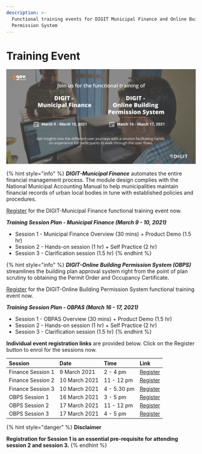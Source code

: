 ```yaml
---
description: >-
  Functional training events for DIGIT Municipal Finance and Online Building
  Permission System
---
```


# Training Event

![](.gitbook/assets/digit_municipal_finance_creatives-09-1-.jpg)

{% hint style="info" %}
 _**DIGIT-Municipal Finance**_ automates the entire financial management process. The module design complies with the National Municipal Accounting Manual to help municipalities maintain financial records of urban local bodies in tune with established policies and procedures. 

[Register](https://us02web.zoom.us/webinar/register/WN_RS-SYWJfSHGjcquS_iCxZw) for the DIGIT-Municipal Finance functional training event now. 

_**Training Session Plan - Municipal Finance \(March 9 - 10, 2021\)**_

* Session 1 - Municipal Finance Overview \(30 mins\) + Product Demo \(1.5 hr\)
* Session 2 - Hands-on session \(1 hr\) + Self Practice \(2 hr\)
* Session 3 - Clarification session \(1.5 hr\) 
{% endhint %}

{% hint style="info" %}
_**DIGIT-Online Building Permission System \(OBPS\)**_ streamlines the building plan approval system right from the point of plan scrutiny to obtaining the Permit Order and Occupancy Certificate. 

[Register](https://us02web.zoom.us/webinar/register/WN_KgbbqmZRRBeJlD6ylNlx-A) for the DIGIT-Online Building Permission System functional training event now.  

_**Training Session Plan - OBPAS \(March 16 - 17, 2021\)**_

* Session 1 - OBPAS Overview \(30 mins\) + Product Demo \(1.5 hr\)
* Session 2 - Hands-on session \(1 hr\) + Self Practice \(2 hr\)
* Session 3 - Clarification session \(1.5 hr\)
{% endhint %}

**Individual event registration links** are provided below. Click on the Register button to enrol for the sessions now.

| **Session** | **Date** | **Time** | **Link** |
| :--- | :--- | :--- | :--- |
| Finance Session 1 | 9 March 2021 | 2 - 4 pm | [Register](https://us02web.zoom.us/webinar/register/WN_RS-SYWJfSHGjcquS_iCxZw) |
| Finance Session 2 | 10 March 2021 | 11 - 12 pm | [Register](https://us02web.zoom.us/webinar/register/WN_Htwrm_TaTvesjkhMRkgkdQ) |
| Finance Session 3 | 10 March 2021 | 4 - 5.30 pm | [Register](https://us02web.zoom.us/webinar/register/WN_YA8S-8zoSxOiwc_Xjf5A7Q) |
| OBPS Session 1 | 16 March 2021 | 3 - 5 pm | [Register](https://us02web.zoom.us/webinar/register/WN_KgbbqmZRRBeJlD6ylNlx-A) |
| OBPS Session 2 | 17 March 2021 | 11 - 12 pm | [Register](https://us02web.zoom.us/webinar/register/WN_J7hvrS2gSNugkVkdljLZBQ) |
| OBPS Session 3 | 17 March 2021 | 4 - 5 pm | [Register](https://us02web.zoom.us/webinar/register/WN_AQ-eoHJ6RZ2pVQjYRP3pOw) |

{% hint style="danger" %}
**Disclaimer** 

**Registration for Session 1 is an essential pre-requisite for attending session 2 and session 3.**
{% endhint %}

